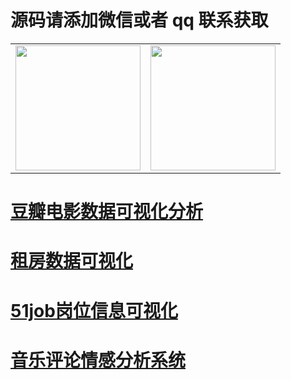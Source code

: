 # 源码请添加微信或者 qq 联系获取

<div align="center">
    <table style="margin-left: auto; margin-right: auto; align:center" >
        <tr>
                <td>
                    <img src="https://gitcode.net/k54kdk/result_display/-/raw/master/src/联系二维码/微信好友.jpg" height=200/>
                </td>
                <td>
                    <img src="https://gitcode.net/k54kdk/result_display/-/raw/master/src/联系二维码/QQ好友.jpg" height=200/>
                </td>
        </tr>
    </table>
</div>


# [豆瓣电影数据可视化分析](https://gitcode.net/k54kdk/result_display/-/blob/master/src/%E8%B1%86%E7%93%A3%E7%94%B5%E5%BD%B1%E6%95%B0%E6%8D%AE%E5%8F%AF%E8%A7%86%E5%8C%96%E5%88%86%E6%9E%90/readme.md)
# [租房数据可视化](https://gitcode.net/k54kdk/result_display/-/blob/master/src/租房数据可视化/readme.md)

# [51job岗位信息可视化](https://gitcode.net/k54kdk/result_display/-/blob/master/src/51job岗位信息可视化/readme.md)

# [音乐评论情感分析系统](https://gitcode.net/k54kdk/result_display/-/blob/master/src/音乐评论情感分析系统/readme.md)